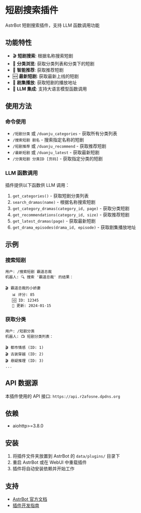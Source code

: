 # 短剧搜索插件

AstrBot 短剧搜索插件，支持 LLM 函数调用功能

## 功能特性

- 🎬 **短剧搜索**: 根据名称搜索短剧
- 📂 **分类浏览**: 获取分类列表和分类下的短剧
- 🌟 **智能推荐**: 获取推荐短剧
- 🆕 **最新短剧**: 获取最新上线的短剧
- 🎥 **剧集播放**: 获取短剧的播放地址
- 🤖 **LLM 集成**: 支持大语言模型函数调用

## 使用方法

### 命令使用

- `/短剧分类` 或 `/duanju_categories` - 获取所有分类列表
- `/搜索短剧 剧名` - 搜索指定名称的短剧
- `/短剧推荐` 或 `/duanju_recommend` - 获取推荐短剧
- `/最新短剧` 或 `/duanju_latest` - 获取最新短剧
- `/分类短剧 分类ID [页码]` - 获取指定分类的短剧

### LLM 函数调用

插件提供以下函数供 LLM 调用：

1. `get_categories()` - 获取短剧分类列表
2. `search_dramas(name)` - 根据名称搜索短剧
3. `get_category_dramas(category_id, page)` - 获取分类短剧
4. `get_recommendations(category_id, size)` - 获取推荐短剧
5. `get_latest_dramas(page)` - 获取最新短剧
6. `get_drama_episodes(drama_id, episode)` - 获取剧集播放地址

## 示例

### 搜索短剧
```
用户: /搜索短剧 霸道总裁
机器人: 🔍 搜索 '霸道总裁' 的结果：

🎬 霸道总裁的小娇妻
   📊 评分: 85
   🆔 ID: 12345
   📅 更新: 2024-01-15
```

### 获取分类
```
用户: /短剧分类
机器人: 📺 短剧分类列表：

🎬 都市情感 (ID: 1)
🎬 古装穿越 (ID: 2)
🎬 悬疑推理 (ID: 3)
...
```

## API 数据源

本插件使用的 API 接口: `https://api.r2afosne.dpdns.org`

## 依赖

- aiohttp>=3.8.0

## 安装

1. 将插件文件夹放置到 AstrBot 的 `data/plugins/` 目录下
2. 重启 AstrBot 或在 WebUI 中重载插件
3. 插件将自动安装依赖并开始工作

## 支持

- [AstrBot 官方文档](https://docs.astrbot.app)
- [插件开发指南](https://docs.astrbot.app/dev/star/plugin.html)
